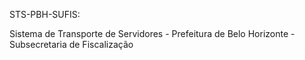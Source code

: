 STS-PBH-SUFIS:

Sistema de Transporte de Servidores - Prefeitura de Belo Horizonte - Subsecretaria de Fiscalização
